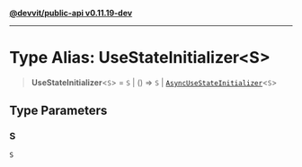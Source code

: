 [**@devvit/public-api v0.11.19-dev**](../README.md)

---

# Type Alias: UseStateInitializer\<S\>

> **UseStateInitializer**\<`S`\> = `S` \| () => `S` \| [`AsyncUseStateInitializer`](AsyncUseStateInitializer.md)\<`S`\>

## Type Parameters

### S

`S`
